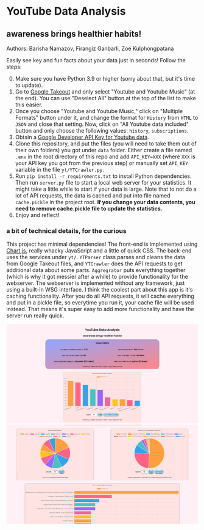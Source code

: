 # YouTube Data Analysis
## awareness brings healthier habits!
Authors: Barisha Namazov, Firangiz Ganbarli, Zoe Kulphongpatana

Easily see key and fun facts about your data just in seconds! Follow the steps:

0. Make sure you have Python 3.9 or higher (sorry about that, but it's time to update).
1. Go to [Google Takeout](https://takeout.google.com/settings/takeout) and only select "Youtube and Youtube Music" (at the end). You can use "Deselect All" button at the top of the list to make this easier.
2. Once you choose "Youtube and Youtube Music," click on "Multiple Formats" button under it, and change the format for `History` from `HTML` to `JSON` and close that setting. Now, click on "All Youtube data included" button and only choose the following values: `history`, `subscriptions`.
3. Obtain a [Google Developer API Key for Youtube data](https://developers.google.com/youtube/v3/getting-started).
4. Clone this repository, and put the files (you will need to take them out of their own folders) you got under `data` folder. Either create a file named `.env` in the root directory of this repo and add `API_KEY=XXX` (where `XXX` is your API key you got from the previous step) or manually set `API_KEY` variable in the file `yt/YTCrawler.py`.
5. Run `pip install -r requirements.txt` to install Python dependencies. Then run `server.py` file to start a local web server for your statistics. It might take a little while to start if your data is large. Note that to not do a lot of API requests, the data is cached and put into file named `cache.pickle` in the project root. **If you change your data contents, you need to remove cache.pickle file to update the statistics.**
6. Enjoy and reflect!

### a bit of technical details, for the curious
This project has minimal dependencies! The front-end is implemented using [Chart.js](https://www.chartjs.org/), really whacky JavaScript and a little of quick CSS. The back-end uses the services under `yt/`. `YTParser` class parses and cleans the data from Google Takeout files, and `YTCrawler` does the API requests to get additional data about some parts. `Aggregrator` puts everything together (which is why it got messier after a while) to provide functionality for the webserver. The webserver is implemented without any framework, just using a built-in WSG interface. I think the coolest part about this app is it's caching functionality. After you do all API requests, it will cache everything and put in a pickle file, so everytime you run it, your cache file will be used instead. That means it's super easy to add more functionality and have the server run really quick.

![Screenshot of app](screenshots/1.png)
![Another screenshot of app](screenshots/2.png)
